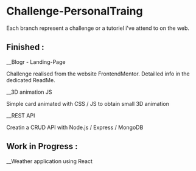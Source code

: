 # Challenge-PersonalTraing
Each branch represent a challenge or a tutoriel i've attend to on the web. 

Finished : 
-------

__Blogr - Landing-Page

Challenge realised from the website FrontendMentor. Detailled info in the dedicated ReadMe.

__3D animation JS

Simple card animated with CSS / JS to obtain small 3D animation

__REST API

Creatin a CRUD API with Node.js / Express / MongoDB

Work in Progress : 
------

__Weather application using React
